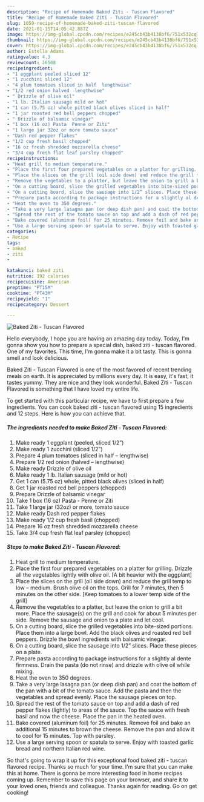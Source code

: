 ```yaml
---
description: "Recipe of Homemade Baked Ziti - Tuscan Flavored"
title: "Recipe of Homemade Baked Ziti - Tuscan Flavored"
slug: 1059-recipe-of-homemade-baked-ziti-tuscan-flavored
date: 2021-01-15T14:05:42.887Z
image: https://img-global.cpcdn.com/recipes/e245cb43b4138bf6/751x532cq70/baked-ziti-tuscan-flavored-recipe-main-photo.jpg
thumbnail: https://img-global.cpcdn.com/recipes/e245cb43b4138bf6/751x532cq70/baked-ziti-tuscan-flavored-recipe-main-photo.jpg
cover: https://img-global.cpcdn.com/recipes/e245cb43b4138bf6/751x532cq70/baked-ziti-tuscan-flavored-recipe-main-photo.jpg
author: Estella Adams
ratingvalue: 4.3
reviewcount: 26508
recipeingredient:
- "1 eggplant peeled sliced 12"
- "1 zucchini sliced 12"
- "4 plum tomatoes sliced in half  lengthwise"
- "1/2 red onion halved  lengthwise"
- " Drizzle of olive oil"
- "1 lb. Italian sausage mild or hot"
- "1 can (5.75 oz) whole pitted black olives sliced in half"
- "1 jar roasted red bell peppers chopped"
- " Drizzle of balsamic vinegar"
- "1 box (16 oz) Pasta  Penne or Ziti"
- "1 large jar 32oz or more tomato sauce"
- "Dash red pepper flakes"
- "1/2 cup fresh basil chopped"
- "16 oz fresh shredded mozzarella cheese"
- "3/4 cup fresh flat leaf parsley chopped"
recipeinstructions:
- "Heat grill to medium temperature."
- "Place the first four prepared vegetables on a platter for grilling. Drizzle all the vegetables lightly with olive oil. [A bit heavier with the eggplant]"
- "Place the slices on the grill (oil side down) and reduce the grill temp to low – medium. Brush olive oil on the tops. Grill for 7 minutes, then 5 minutes on the other side. [Keep tomatoes to a lower temp side of the grill]"
- "Remove the vegetables to a platter, but leave the onion to grill a bit more. Place the sausage(s) on the grill and cook for about 5 minutes per side. Remove the sausage and onion to a plate and let cool."
- "On a cutting board, slice the grilled vegetables into bite-sized portions. Place them into a large bowl. Add the black olives and roasted red bell peppers. Drizzle the bowl ingredients with balsamic vinegar."
- "On a cutting board, slice the sausage into 1/2” slices. Place these pieces on a plate."
- "Prepare pasta according to package instructions for a slightly al dente firmness. Drain the pasta (do not rinse) and drizzle with olive oil while mixing."
- "Heat the oven to 350 degrees."
- "Take a very large lasagna pan (or deep dish pan) and coat the bottom of the pan with a bit of the tomato sauce. Add the pasta and then the vegetables and spread evenly. Place the sausage pieces on top."
- "Spread the rest of the tomato sauce on top and add a dash of red pepper flakes (lightly) to areas of the sauce. Top the sauce with fresh basil and now the cheese. Place the pan in the heated oven."
- "Bake covered (aluminum foil) for 25 minutes. Remove foil and bake an additional 15 minutes to brown the cheese. Remove the pan and allow it to cool for 15 minutes. Top with parsley."
- "Use a large serving spoon or spatula to serve. Enjoy with toasted garlic bread and northern Italian red wine."
categories:
- Recipe
tags:
- baked
- ziti
- 

katakunci: baked ziti  
nutrition: 192 calories
recipecuisine: American
preptime: "PT15M"
cooktime: "PT43M"
recipeyield: "1"
recipecategory: Dessert

---
```



![Baked Ziti - Tuscan Flavored](https://img-global.cpcdn.com/recipes/e245cb43b4138bf6/751x532cq70/baked-ziti-tuscan-flavored-recipe-main-photo.jpg)

Hello everybody, I hope you are having an amazing day today. Today, I'm gonna show you how to prepare a special dish, baked ziti - tuscan flavored. One of my favorites. This time, I'm gonna make it a bit tasty. This is gonna smell and look delicious.



Baked Ziti - Tuscan Flavored is one of the most favored of recent trending meals on earth. It is appreciated by millions every day. It is easy, it's fast, it tastes yummy. They are nice and they look wonderful. Baked Ziti - Tuscan Flavored is something that I have loved my entire life.


To get started with this particular recipe, we have to first prepare a few ingredients. You can cook baked ziti - tuscan flavored using 15 ingredients and 12 steps. Here is how you can achieve that.

<!--inarticleads1-->

##### The ingredients needed to make Baked Ziti - Tuscan Flavored:

1. Make ready 1 eggplant (peeled, sliced 1/2”)
1. Make ready 1 zucchini (sliced 1/2”)
1. Prepare 4 plum tomatoes (sliced in half – lengthwise)
1. Prepare 1/2 red onion (halved – lengthwise)
1. Make ready  Drizzle of olive oil
1. Make ready 1 lb. Italian sausage (mild or hot)
1. Get 1 can (5.75 oz) whole, pitted black olives (sliced in half)
1. Get 1 jar roasted red bell peppers (chopped)
1. Prepare  Drizzle of balsamic vinegar
1. Take 1 box (16 oz) Pasta - Penne or Ziti
1. Take 1 large jar (32oz) or more, tomato sauce
1. Make ready Dash red pepper flakes
1. Make ready 1/2 cup fresh basil (chopped)
1. Prepare 16 oz fresh shredded mozzarella cheese
1. Take 3/4 cup fresh flat leaf parsley (chopped)




<!--inarticleads2-->

##### Steps to make Baked Ziti - Tuscan Flavored:

1. Heat grill to medium temperature.
1. Place the first four prepared vegetables on a platter for grilling. Drizzle all the vegetables lightly with olive oil. [A bit heavier with the eggplant]
1. Place the slices on the grill (oil side down) and reduce the grill temp to low – medium. Brush olive oil on the tops. Grill for 7 minutes, then 5 minutes on the other side. [Keep tomatoes to a lower temp side of the grill]
1. Remove the vegetables to a platter, but leave the onion to grill a bit more. Place the sausage(s) on the grill and cook for about 5 minutes per side. Remove the sausage and onion to a plate and let cool.
1. On a cutting board, slice the grilled vegetables into bite-sized portions. Place them into a large bowl. Add the black olives and roasted red bell peppers. Drizzle the bowl ingredients with balsamic vinegar.
1. On a cutting board, slice the sausage into 1/2” slices. Place these pieces on a plate.
1. Prepare pasta according to package instructions for a slightly al dente firmness. Drain the pasta (do not rinse) and drizzle with olive oil while mixing.
1. Heat the oven to 350 degrees.
1. Take a very large lasagna pan (or deep dish pan) and coat the bottom of the pan with a bit of the tomato sauce. Add the pasta and then the vegetables and spread evenly. Place the sausage pieces on top.
1. Spread the rest of the tomato sauce on top and add a dash of red pepper flakes (lightly) to areas of the sauce. Top the sauce with fresh basil and now the cheese. Place the pan in the heated oven.
1. Bake covered (aluminum foil) for 25 minutes. Remove foil and bake an additional 15 minutes to brown the cheese. Remove the pan and allow it to cool for 15 minutes. Top with parsley.
1. Use a large serving spoon or spatula to serve. Enjoy with toasted garlic bread and northern Italian red wine.




So that's going to wrap it up for this exceptional food baked ziti - tuscan flavored recipe. Thanks so much for your time. I'm sure that you can make this at home. There is gonna be more interesting food in home recipes coming up. Remember to save this page on your browser, and share it to your loved ones, friends and colleague. Thanks again for reading. Go on get cooking!
